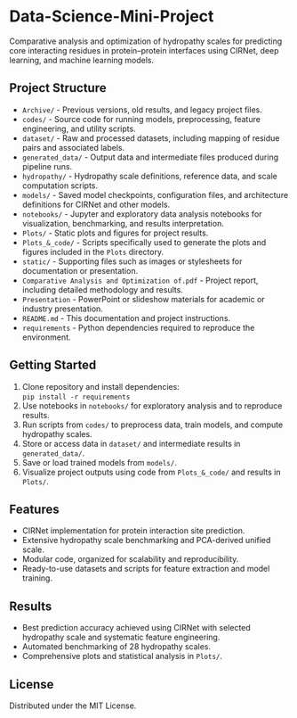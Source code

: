 # Data-Science-Mini-Project

Comparative analysis and optimization of hydropathy scales for predicting core interacting residues in protein–protein interfaces using CIRNet, deep learning, and machine learning models.

## Project Structure

- `Archive/` - Previous versions, old results, and legacy project files.
- `codes/` - Source code for running models, preprocessing, feature engineering, and utility scripts.
- `dataset/` - Raw and processed datasets, including mapping of residue pairs and associated labels.
- `generated_data/` - Output data and intermediate files produced during pipeline runs.
- `hydropathy/` - Hydropathy scale definitions, reference data, and scale computation scripts.
- `models/` - Saved model checkpoints, configuration files, and architecture definitions for CIRNet and other models.
- `notebooks/` - Jupyter and exploratory data analysis notebooks for visualization, benchmarking, and results interpretation.
- `Plots/` - Static plots and figures for project results.
- `Plots_&_code/` - Scripts specifically used to generate the plots and figures included in the `Plots` directory.
- `static/` - Supporting files such as images or stylesheets for documentation or presentation.
- `Comparative Analysis and Optimization of.pdf` - Project report, including detailed methodology and results.
- `Presentation` - PowerPoint or slideshow materials for academic or industry presentation.
- `README.md` - This documentation and project instructions.
- `requirements` - Python dependencies required to reproduce the environment.

## Getting Started

1. Clone repository and install dependencies:  
   `pip install -r requirements`
2. Use notebooks in `notebooks/` for exploratory analysis and to reproduce results.
3. Run scripts from `codes/` to preprocess data, train models, and compute hydropathy scales.
4. Store or access data in `dataset/` and intermediate results in `generated_data/`.
5. Save or load trained models from `models/`.
6. Visualize project outputs using code from `Plots_&_code/` and results in `Plots/`.

## Features

- CIRNet implementation for protein interaction site prediction.
- Extensive hydropathy scale benchmarking and PCA-derived unified scale.
- Modular code, organized for scalability and reproducibility.
- Ready-to-use datasets and scripts for feature extraction and model training.

## Results

- Best prediction accuracy achieved using CIRNet with selected hydropathy scale and systematic feature engineering.
- Automated benchmarking of 28 hydropathy scales.
- Comprehensive plots and statistical analysis in `Plots/`.

## License

Distributed under the MIT License.

